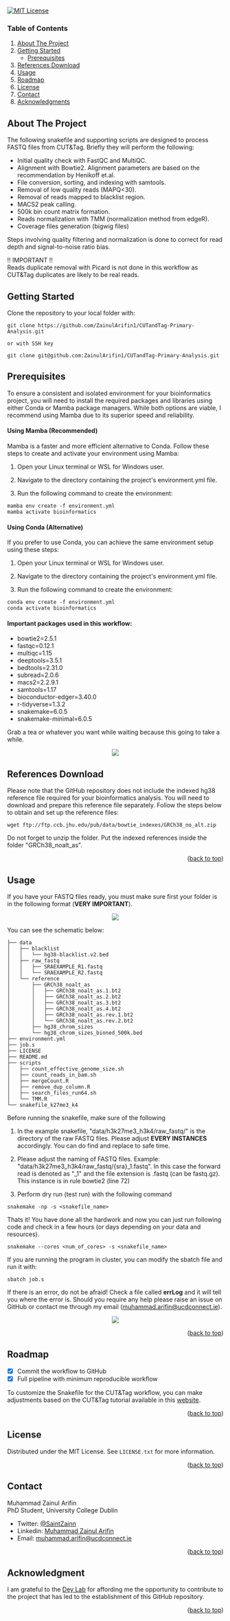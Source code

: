 [![MIT License][license-shield]][license-url]


<!-- TABLE OF CONTENTS -->

<h3>Table of Contents</h3>
  <ol>
    <li>
      <a href="#about-the-project">About The Project</a>
    </li>
    <li>
      <a href="#getting-started">Getting Started</a>
      <ul>
        <li><a href="#prerequisites">Prerequisites</a></li>
      </ul>
    </li>
    <li><a href="#references-download">References Download</li>
    <li><a href="#usage">Usage</a></li>
    <li><a href="#roadmap">Roadmap</a></li>
    <li><a href="#license">License</a></li>
    <li><a href="#contact">Contact</a></li>
    <li><a href="#acknowledgments">Acknowledgments</a></li>
  </ol>




<!-- ABOUT THE PROJECT -->
## About The Project

The following snakefile and supporting scripts are designed to process FASTQ files from CUT&Tag. Briefly they will perform the following:

* Initial quality check with FastQC and MultiQC.
* Alignment with Bowtie2. Alignment parameters are based on the recommendation by Henikoff et.al.
* File conversion, sorting, and indexing with samtools.
* Removal of low quality reads (MAPQ<30).
* Removal of reads mapped to blacklist region.
* MACS2 peak calling.
* 500k bin count matrix formation.
* Reads normalization with TMM (normalization method from edgeR).
* Coverage files generation (bigwig files)

Steps involving quality filtering and normalization is done to correct for read depth and signal-to-noise ratio bias.

!! IMPORTANT !!  
Reads duplicate removal with Picard is not done in this workflow as CUT&Tag duplicates are likely to be real reads.

<!-- GETTING STARTED -->
## Getting Started

Clone the repository to your local folder with:

```
git clone https://github.com/ZainulArifin1/CUTandTag-Primary-Analysis.git

or with SSH key

git clone git@github.com:ZainulArifin1/CUTandTag-Primary-Analysis.git
```

## Prerequisites

To ensure a consistent and isolated environment for your bioinformatics project, you will need to install the required packages and libraries using either Conda or Mamba package managers. While both options are viable, I recommend using Mamba due to its superior speed and reliability.

#### Using Mamba (Recommended)

Mamba is a faster and more efficient alternative to Conda. Follow these steps to create and activate your environment using Mamba:

1. Open your Linux terminal or WSL for Windows user.

2. Navigate to the directory containing the project's environment.yml file.

3. Run the following command to create the environment:

```
mamba env create -f environment.yml
mamba activate bioinformatics
```

#### Using Conda (Alternative)

If you prefer to use Conda, you can achieve the same environment setup using these steps:

1. Open your Linux terminal or WSL for Windows user.

2. Navigate to the directory containing the project's environment.yml file.

3. Run the following command to create the environment:

```
conda env create -f environment.yml
conda activate bioinformatics
```

#### Important packages used in this workflow:

* bowtie2=2.5.1
* fastqc=0.12.1
* multiqc=1.15
* deeptools=3.5.1
* bedtools=2.31.0
* subread=2.0.6
* macs2=2.2.9.1
* samtools=1.17
* bioconductor-edger=3.40.0
* r-tidyverse=1.3.2
* snakemake=6.0.5
* snakemake-minimal=6.0.5

Grab a tea or whatever you want while waiting because this going to take a while.

<p align="center">
<img src="https://github.com/ZainulArifin1/CUTandTag-Primary-Analysis/blob/master/img/kermit-the-frog-sip.gif">
</p>

<!-- DOWNLOAD REFERENCE -->
## References Download

Please note that the GitHub repository does not include the indexed hg38 reference file required for your bioinformatics analysis. You will need to download and prepare this reference file separately. Follow the steps below to obtain and set up the reference files:

```
wget ftp://ftp.ccb.jhu.edu/pub/data/bowtie_indexes/GRCh38_no_alt.zip
```

Do not forget to unzip the folder. Put the indexed references inside the folder "GRCh38_noalt_as".

<p align="right">(<a href="#readme-top">back to top</a>)</p>

<!-- USAGE EXAMPLES -->
## Usage

If you have your FASTQ files ready, you must make sure first your folder is in the following format (**VERY IMPORTANT**).

<p align="center">
<img src="https://github.com/ZainulArifin1/CUTandTag-Primary-Analysis/blob/master/img/Folder_Order.png">
</p>

You can see the schematic below:

```
├── data
│   ├── blacklist
│   │   └── hg38-blacklist.v2.bed
│   ├── raw_fastq
│   │   ├── SRAEXAMPLE_R1.fastq
│   │   └── SRAEXAMPLE_R2.fastq
│   └── reference
│       ├── GRCh38_noalt_as
│       │   ├── GRCh38_noalt_as.1.bt2
│       │   ├── GRCh38_noalt_as.2.bt2
│       │   ├── GRCh38_noalt_as.3.bt2
│       │   ├── GRCh38_noalt_as.4.bt2
│       │   ├── GRCh38_noalt_as.rev.1.bt2
│       │   └── GRCh38_noalt_as.rev.2.bt2
│       ├── hg38_chrom_sizes
│       └── hg38_chrom_sizes_binned_500k.bed
├── environment.yml
├── job.s
├── LICENSE
├── README.md
├── scripts
│   ├── count_effective_genome_size.sh
│   ├── count_reads_in_bam.sh
│   ├── mergeCount.R
│   ├── remove_dup_column.R
│   ├── search_files_run64.sh
│   └── TMM.R
└── snakefile_k27me3_k4
```

Before running the snakefile, make sure of the following

1. In the example snakefile, "data/h3k27me3_h3k4/raw_fastq/" is the directory of the raw FASTQ files. Please adjust **EVERY INSTANCES** accordingly. You can do find and replace to safe time.

2. Please adjust the naming of FASTQ files. Example: "data/h3k27me3_h3k4/raw_fastq/{sra}_1.fastq". In this case the forward read is denoted as "_1" and the file extension is .fastq (can be fastq.gz). This instance is in rule bowtie2 (line 72)

3. Perform dry run (test run) with the following command

```
snakemake -np -s <snakefile_name>
```

Thats it! You have done all the hardwork and now you can just run following code and check in a few hours (or days depending on your data and resources).

```
snakemake --cores <num_of_cores> -s <snakefile_name>
```

If you are running the program in cluster, you can modify the sbatch file and run it with:

```
sbatch job.s
```

If there is an error, do not be afraid! Check a file called **errLog** and it will tell you where the error is. Should you require any help please raise an issue on GitHub or contact me through my email (muhammad.arifin@ucdconnect.ie).

<p align="center">
<img src="https://github.com/ZainulArifin1/CUTandTag-Primary-Analysis/blob/master/img/end.gif">
</p>

<p align="right">(<a href="#readme-top">back to top</a>)</p>



<!-- ROADMAP -->
## Roadmap

- [x] Commit the workflow to GitHub
- [x] Full pipeline with minimum reproducible workflow

To customize the Snakefile for the CUT&Tag workflow, you can make adjustments based on the CUT&Tag tutorial available in this [website](https://yezhengstat.github.io/CUTTag_tutorial/).


<p align="right">(<a href="#readme-top">back to top</a>)</p>


<!-- LICENSE -->
## License

Distributed under the MIT License. See `LICENSE.txt` for more information.

<p align="right">(<a href="#readme-top">back to top</a>)</p>



<!-- CONTACT -->
## Contact

Muhammad Zainul Arifin  
PhD Student, University College Dublin

* Twitter: [@SaintZainn](https://twitter.com/SaintZainn)
* Linkedin: [Muhammad Zainul Arifin](https://www.linkedin.com/in/muhammad-zainul-a-479aa1151/)
* Email: muhammad.arifin@ucdconnect.ie

<p align="right">(<a href="#readme-top">back to top</a>)</p>



<!-- ACKNOWLEDGMENTS -->
## Acknowledgment

I am grateful to the [Dey Lab](https://deylab.com/members/) for affording me the opportunity to contribute to the project that has led to the establishment of this GitHub repository.

<p align="right">(<a href="#readme-top">back to top</a>)</p>



<!-- MARKDOWN LINKS & IMAGES -->
<!-- https://www.markdownguide.org/basic-syntax/#reference-style-links -->
[contributors-shield]: https://img.shields.io/github/contributors/othneildrew/Best-README-Template.svg?style=for-the-badge
[contributors-url]: https://github.com/othneildrew/Best-README-Template/graphs/contributors
[forks-shield]: https://img.shields.io/github/forks/othneildrew/Best-README-Template.svg?style=for-the-badge
[forks-url]: https://github.com/othneildrew/Best-README-Template/network/members
[stars-shield]: https://img.shields.io/github/stars/othneildrew/Best-README-Template.svg?style=for-the-badge
[stars-url]: https://github.com/othneildrew/Best-README-Template/stargazers
[issues-shield]: https://img.shields.io/github/issues/othneildrew/Best-README-Template.svg?style=for-the-badge
[issues-url]: https://github.com/othneildrew/Best-README-Template/issues
[license-shield]: https://img.shields.io/github/license/othneildrew/Best-README-Template.svg?style=for-the-badge
[license-url]: https://github.com/othneildrew/Best-README-Template/blob/master/LICENSE.txt
[linkedin-shield]: https://img.shields.io/badge/-LinkedIn-black.svg?style=for-the-badge&logo=linkedin&colorB=555
[linkedin-url]: https://linkedin.com/in/othneildrew
[product-screenshot]: images/screenshot.png
[Next.js]: https://img.shields.io/badge/next.js-000000?style=for-the-badge&logo=nextdotjs&logoColor=white
[Next-url]: https://nextjs.org/
[React.js]: https://img.shields.io/badge/React-20232A?style=for-the-badge&logo=react&logoColor=61DAFB
[React-url]: https://reactjs.org/
[Vue.js]: https://img.shields.io/badge/Vue.js-35495E?style=for-the-badge&logo=vuedotjs&logoColor=4FC08D
[Vue-url]: https://vuejs.org/
[Angular.io]: https://img.shields.io/badge/Angular-DD0031?style=for-the-badge&logo=angular&logoColor=white
[Angular-url]: https://angular.io/
[Svelte.dev]: https://img.shields.io/badge/Svelte-4A4A55?style=for-the-badge&logo=svelte&logoColor=FF3E00
[Svelte-url]: https://svelte.dev/
[Laravel.com]: https://img.shields.io/badge/Laravel-FF2D20?style=for-the-badge&logo=laravel&logoColor=white
[Laravel-url]: https://laravel.com
[Bootstrap.com]: https://img.shields.io/badge/Bootstrap-563D7C?style=for-the-badge&logo=bootstrap&logoColor=white
[Bootstrap-url]: https://getbootstrap.com
[JQuery.com]: https://img.shields.io/badge/jQuery-0769AD?style=for-the-badge&logo=jquery&logoColor=white
[JQuery-url]: https://jquery.com 